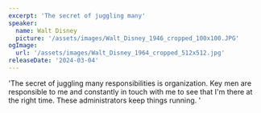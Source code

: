 ```yaml
---
excerpt: 'The secret of juggling many'
speaker:
  name: Walt Disney
  picture: '/assets/images/Walt_Disney_1946_cropped_100x100.JPG'
ogImage:
  url: '/assets/images/Walt_Disney_1964_cropped_512x512.jpg'
releaseDate: '2024-03-04'
---
```


'The secret of juggling many responsibilities is organization. Key men are responsible to me and constantly in touch with me to see that I'm there at the right time. These administrators keep things running.'
